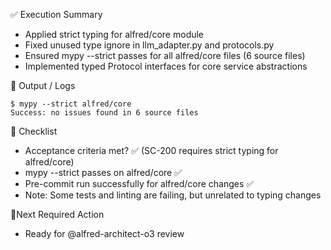 ✅ Execution Summary

* Applied strict typing for alfred/core module
* Fixed unused type ignore in llm_adapter.py and protocols.py
* Ensured mypy --strict passes for all alfred/core files (6 source files)
* Implemented typed Protocol interfaces for core service abstractions

🧪 Output / Logs
```console
$ mypy --strict alfred/core
Success: no issues found in 6 source files
```

🧾 Checklist
- Acceptance criteria met? ✅ (SC-200 requires strict typing for alfred/core)
- mypy --strict passes on alfred/core ✅
- Pre-commit run successfully for alfred/core changes ✅
- Note: Some tests and linting are failing, but unrelated to typing changes

📍Next Required Action
- Ready for @alfred-architect-o3 review
